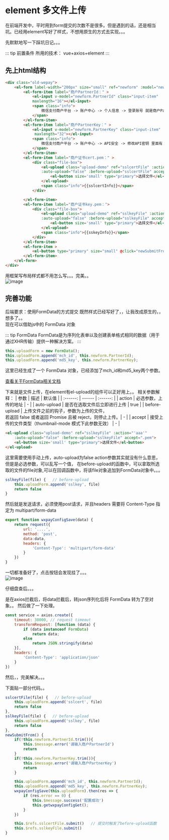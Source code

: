 # element 多文件上传

在前端开发中，平时用到form提交的次数不是很多。但是遇到的话，还是相当坑。已经用element写好了样式，不想用原生的方式去实现。。。

先默默地写一下踩坑日记。。。

::: tip 前置条件 
所用的技术： vue+axios+element
:::

## 先上html结构

```html
<div class="old-wepay">
    <el-form label-width="200px" size="small" ref="newform" :model="newform">
        <el-form-item label="商户PartnerId：" >
            <el-input v-model="newform.PartnerId" class="input-item" 
            maxlength="16"></el-input>
            <span class="info">
                微信支付商户平台 -> 账户中心 -> 个人信息 -> 登录账号 就是商户PartnerId
            </span>
        </el-form-item>
        <el-form-item label="商户PartnerKey：" >
            <el-input v-model="newform.PartnerKey" class="input-item"
             maxlength="32"></el-input>
            <span class="info">
                微信支付商户平台 -> 账户中心 -> API安全 -> 修改API密钥 里面有 商户PartnerKey
            </span>
        </el-form-item>
        <el-form-item label="商户证书cert.pem：" >
            <div class="file-box">
                <el-upload class="upload-demo" ref="sslcertFile" :action="'aaa'" 
                :auto-upload="false" :before-upload="sslcertFile" accept=".pem">
                    <el-button size='small' type="primary">选择文件</el-button>
                </el-upload>
                <span class="info">{{sslcertInfo}}</span>
            </div>

        </el-form-item>
        <el-form-item label="商户证书key.pem：">
            <div class="file-box">
                <el-upload class="upload-demo" ref="sslkeyFile" :action="'aaa'" 
                :auto-upload="false" :before-upload="sslkeyFile" accept=".pem">
                    <el-button size='small' type="primary">选择文件</el-button>
                </el-upload>
                <span class="info">{{sskeyInfo}}</span>
            </div>
        </el-form-item>
        <el-form-item >
            <el-button type="primary" size="small" @click="newSubmitFrom()">确定</el-button>
        </el-form-item>
    </el-form>
</div>
```
用框架写布局样式都不用怎么写。。。完美。。    
![image](http://static.hecun.site/TIM%E6%88%AA%E5%9B%BE20181105095535.png)

## 完善功能

后端要求：使用FormData的方式提交
既然样式已经写好了，，让我改成原生的，，想多了。。   
现在可以借助js中的 FormData 对象  

::: tip FormData 
FormData是为序列化表单以及创建表单格式相同的数据（用于通过XHR传输）提供一种解决方案。
:::


```js
this.uploadForm = new FormData();
this.uploadForm.append('mch_id', this.newform.PartnerId);
this.uploadForm.append('md5_key', this.newform.PartnerKey);
```
这里已经生成了一个 FormData 对象，已经添加了mch_id和md5_key两个参数。

[查看关于FormData相关文档](https://developer.mozilla.org/en-US/docs/Web/API/FormData)

下来就是文件上传，在element有el-upload的组件可以正好用上。。
相关参数解释：
| 参数 | 描述 | 默认值 |
| :------: | ------ | :------: |
| action | 必选参数，上传的地址 | - |
| auto-upload | 是否在选取文件后立即进行上传  | true |
| before-upload | 上传文件之前的钩子，参数为上传的文件，<br>若返回 false 或者返回 Promise 且被 reject，则停止上传。| - |
| accept | 接受上传的文件类型（thumbnail-mode 模式下此参数无效） | - |

```html
<el-upload class="upload-demo" ref="sslkeyFile" :action="'aaa'" 
    :auto-upload="false" :before-upload="sslkeyFile" accept=".pem">
    <el-button size='small' type="primary">选择文件</el-button>
</el-upload>
```
这里需要使用手动上传，auto-upload为false
action参数其实就没有什么意思，但是是必选参数，可以乱写一个值，
在before-upload的函数中，可以拿取所选取的文件的file对象,可以在回调函数中，将该file对象追加到FormData对象中。。。

```js
sslkeyFile(file) {   // before-upload
    this.uploadForm.append('sslkey', file)
    return false
}
```

然后就是发送请求，必须使用post请求，并且headers 需要将 Content-Type 指定为 multipart/form-data

```js
export function wxpayConfigSave(data) {
    return request({
        url: '....',
        method: 'post',
        data:data,
        headers: {
            'Content-Type': 'multipart/form-data'
        }
    })
}
```

一切都准备好了，点击按钮会发现挂了。。。    
![image](http://static.hecun.site/mmexport1541224058352.gif?center)

仔细盘查后。。。

是在axios拦截后，将data拦截后，转json序列化后将 FormData 转为了空对象。。
然后做了一下处理。

```js
const service = axios.create({
    timeout: 30000, // request timeout
    transformRequest: [function (data) {
        if (data instanceof FormData)
            return data;
        else
            return JSON.stringify(data)
    }],
    headers: {
        'Content-Type': 'application/json'
    }
})
```
然后，，完美解决。。。


下面贴一部分代码。。

```js
sslcertFile(file) {   // before-upload
    this.uploadForm.append('sslcert', file)
    return false
},
sslkeyFile(file) {   // before-upload
    this.uploadForm.append('sslkey', file)
    return false
},
newSubmitFrom() {
    if(!this.newform.PartnerId.trim()){
        this.$message.error('请输入商户PartnerId')
        return
    }
    if(!this.newform.PartnerKey.trim()){
        this.$message.error('请输入商户PartnerKey')
        return
    }

    this.uploadForm.append('mch_id', this.newform.PartnerId);
    this.uploadForm.append('md5_key', this.newform.PartnerKey);
    wxpayConfigSave(this.uploadForm).then(res => {
        if (res.error == 0) {
            this.$message.success('配置成功')
            this.getwxpayConfigGet();
        }
    })

    this.$refs.sslcertFile.submit()   // 提交时触发了before-upload函数
    this.$refs.sslkeyFile.submit()
}
```
